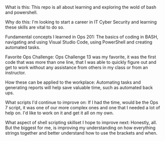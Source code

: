 What is this:
This repo is all about learning and exploring the wold of bash and powershell.

Why do this:
I'm looking to start a career in IT Cyber Security and learning these skills are vital to do so. 

Fundamental concepts I learned in Ops 201:
The basics of coding in BASH, navigating and using Visual Studio Code, using PowerShell and creating automated tasks.

Favorite Ops Challenge:
Ops Challenge 13 was my favorite, it was the first code that was more than one line, that I was able to quickly figure out and get to work without any assistance from others in my class or from an instructor.

How these can be applied to the workplace:
Automating tasks and generating reports will help save valuable time, such as automated back ups.

What scripts I'd continue to improve on:
If I had the time, would be the Ops 7 script, it was one of our more complex ones and one that I needed a lot of help on. I'd like to work on it and get it all on my own.

What aspect of shell scripting skillset I hope to improve next:
Honestly, all. But the biggest for me, is improving my understanding on how everything strings together and better understand how to use the brackets and when. 